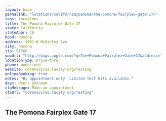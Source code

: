 ```yaml
---
layout: base
permalink: "locations/california/pomona/the-pomona-fairplex-gate-17/"
tags: locations
title: The Pomona Fairplex Gate 17
state: California
stateAbbr: CA
hood: Pomona
address: 1101 W McKinley Ave
city: Pomona
zip: 91768
mapUrl: "http://maps.apple.com/?q=The+Pomona+Fairplex+Gate+17&address=1101+W+McKinley+Ave,Pomona,California,91768"
locationType: Drive-thru
phone: undefined
website: coronavirus.lacity.org/Testing
onlineBooking: true
notes: "By appointment only. Limited test kits available."
days: Hours unknown
ctaMessage: Make an appointment
ctaUrl: "coronavirus.lacity.org/Testing"
---
```

## The Pomona Fairplex Gate 17